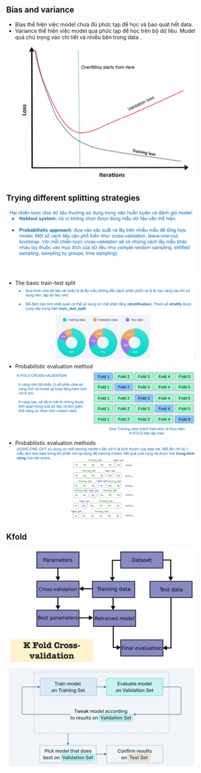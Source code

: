 ## Bias and variance
- Bias thể hiện việc model chưa đủ phức tạp để học và bao quát hết data.
- Variance thể hiện việc model quá phức tạp để học trên bộ dữ liệu. Model quá chú
trọng vào chi tiết và nhiễu bên trong data .
![alt text](image.png)
## Trying different splitting strategies
![alt text](image-1.png)
- The basic train-test split
![alt text](image-2.png)
- Probabilistic evaluation method
![alt text](image-3.png)
- Probabilistic evaluation methods
![alt text](image-4.png)
## Kfold
![alt text](image-5.png)
![alt text](image-6.png)